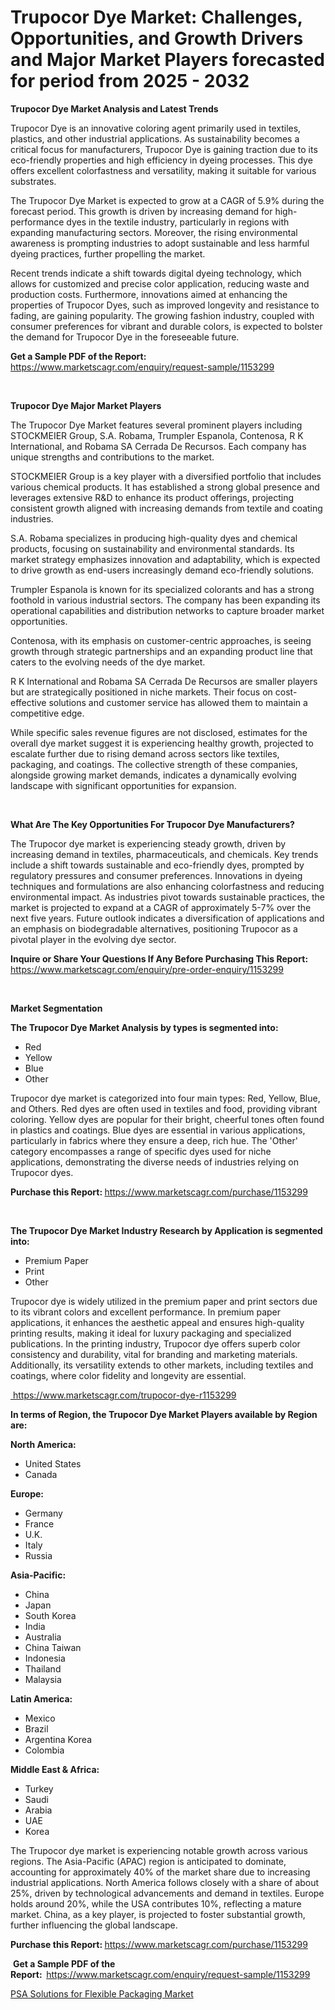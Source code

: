 <p><h1>Trupocor Dye Market: Challenges, Opportunities, and Growth Drivers and Major Market Players forecasted for period from 2025 - 2032</h1></p><p><strong>Trupocor Dye Market Analysis and Latest Trends</strong></p>
<p><p>Trupocor Dye is an innovative coloring agent primarily used in textiles, plastics, and other industrial applications. As sustainability becomes a critical focus for manufacturers, Trupocor Dye is gaining traction due to its eco-friendly properties and high efficiency in dyeing processes. This dye offers excellent colorfastness and versatility, making it suitable for various substrates.</p><p>The Trupocor Dye Market is expected to grow at a CAGR of 5.9% during the forecast period. This growth is driven by increasing demand for high-performance dyes in the textile industry, particularly in regions with expanding manufacturing sectors. Moreover, the rising environmental awareness is prompting industries to adopt sustainable and less harmful dyeing practices, further propelling the market.</p><p>Recent trends indicate a shift towards digital dyeing technology, which allows for customized and precise color application, reducing waste and production costs. Furthermore, innovations aimed at enhancing the properties of Trupocor Dyes, such as improved longevity and resistance to fading, are gaining popularity. The growing fashion industry, coupled with consumer preferences for vibrant and durable colors, is expected to bolster the demand for Trupocor Dye in the foreseeable future.</p></p>
<p><strong>Get a Sample PDF of the Report:&nbsp;</strong> <a href="https://www.marketscagr.com/enquiry/request-sample/1153299?utm_campaign=2991&utm_medium=2&utm_source=Github&utm_content=ia&utm_term=04042025&utm_id=trupocor-dye">https://www.marketscagr.com/enquiry/request-sample/1153299</a></p>
<p>&nbsp;</p>
<p><strong>Trupocor Dye Major Market Players</strong></p>
<p><p>The Trupocor Dye Market features several prominent players including STOCKMEIER Group, S.A. Robama, Trumpler Espanola, Contenosa, R K International, and Robama SA Cerrada De Recursos. Each company has unique strengths and contributions to the market.</p><p>STOCKMEIER Group is a key player with a diversified portfolio that includes various chemical products. It has established a strong global presence and leverages extensive R&D to enhance its product offerings, projecting consistent growth aligned with increasing demands from textile and coating industries.</p><p>S.A. Robama specializes in producing high-quality dyes and chemical products, focusing on sustainability and environmental standards. Its market strategy emphasizes innovation and adaptability, which is expected to drive growth as end-users increasingly demand eco-friendly solutions.</p><p>Trumpler Espanola is known for its specialized colorants and has a strong foothold in various industrial sectors. The company has been expanding its operational capabilities and distribution networks to capture broader market opportunities.</p><p>Contenosa, with its emphasis on customer-centric approaches, is seeing growth through strategic partnerships and an expanding product line that caters to the evolving needs of the dye market.</p><p>R K International and Robama SA Cerrada De Recursos are smaller players but are strategically positioned in niche markets. Their focus on cost-effective solutions and customer service has allowed them to maintain a competitive edge.</p><p>While specific sales revenue figures are not disclosed, estimates for the overall dye market suggest it is experiencing healthy growth, projected to escalate further due to rising demand across sectors like textiles, packaging, and coatings. The collective strength of these companies, alongside growing market demands, indicates a dynamically evolving landscape with significant opportunities for expansion.</p></p>
<p>&nbsp;</p>
<p><strong>What Are The Key Opportunities For Trupocor Dye Manufacturers?</strong></p>
<p><p>The Trupocor dye market is experiencing steady growth, driven by increasing demand in textiles, pharmaceuticals, and chemicals. Key trends include a shift towards sustainable and eco-friendly dyes, prompted by regulatory pressures and consumer preferences. Innovations in dyeing techniques and formulations are also enhancing colorfastness and reducing environmental impact. As industries pivot towards sustainable practices, the market is projected to expand at a CAGR of approximately 5-7% over the next five years. Future outlook indicates a diversification of applications and an emphasis on biodegradable alternatives, positioning Trupocor as a pivotal player in the evolving dye sector.</p></p>
<p><strong>Inquire or Share Your Questions If Any Before Purchasing This Report:</strong> <a href="https://www.marketscagr.com/enquiry/pre-order-enquiry/1153299?utm_campaign=2991&utm_medium=2&utm_source=Github&utm_content=ia&utm_term=04042025&utm_id=trupocor-dye">https://www.marketscagr.com/enquiry/pre-order-enquiry/1153299</a></p>
<p>&nbsp;</p>
<p><strong>Market Segmentation</strong></p>
<p><strong>The Trupocor Dye Market Analysis by types is segmented into:</strong></p>
<p><ul><li>Red</li><li>Yellow</li><li>Blue</li><li>Other</li></ul></p>
<p><p>Trupocor dye market is categorized into four main types: Red, Yellow, Blue, and Others. Red dyes are often used in textiles and food, providing vibrant coloring. Yellow dyes are popular for their bright, cheerful tones often found in plastics and coatings. Blue dyes are essential in various applications, particularly in fabrics where they ensure a deep, rich hue. The 'Other' category encompasses a range of specific dyes used for niche applications, demonstrating the diverse needs of industries relying on Trupocor dyes.</p></p>
<p><strong>Purchase this Report:&nbsp;</strong><a href="https://www.marketscagr.com/purchase/1153299?utm_campaign=2991&utm_medium=2&utm_source=Github&utm_content=ia&utm_term=04042025&utm_id=trupocor-dye">https://www.marketscagr.com/purchase/1153299</a></p>
<p>&nbsp;</p>
<p><strong>The Trupocor Dye Market Industry Research by Application is segmented into:</strong></p>
<p><ul><li>Premium Paper</li><li>Print</li><li>Other</li></ul></p>
<p><p>Trupocor dye is widely utilized in the premium paper and print sectors due to its vibrant colors and excellent performance. In premium paper applications, it enhances the aesthetic appeal and ensures high-quality printing results, making it ideal for luxury packaging and specialized publications. In the printing industry, Trupocor dye offers superb color consistency and durability, vital for branding and marketing materials. Additionally, its versatility extends to other markets, including textiles and coatings, where color fidelity and longevity are essential.</p></p>
<p><a href="https://www.marketscagr.com/trupocor-dye-r1153299?utm_campaign=2991&utm_medium=2&utm_source=Github&utm_content=ia&utm_term=04042025&utm_id=trupocor-dye">&nbsp;https://www.marketscagr.com/trupocor-dye-r1153299</a></p>
<p><strong>In terms of Region, the Trupocor Dye Market Players available by Region are:</strong></p>
<p>
    <p> <strong> North America: </strong>
        <ul>
            <li>United States</li>
            <li>Canada</li>
        </ul>
        </p> 
    <p> <strong> Europe: </strong>
        <ul>
            <li>Germany</li>
            <li>France</li>
            <li>U.K.</li>
            <li>Italy</li>
            <li>Russia</li>
        </ul>
        </p> 
    <p> <strong> Asia-Pacific: </strong>
        <ul>
            <li>China</li>
            <li>Japan</li>
            <li>South Korea</li>
            <li>India</li>
            <li>Australia</li>
            <li>China Taiwan</li>
            <li>Indonesia</li>
            <li>Thailand</li>
            <li>Malaysia</li>
        </ul>
        </p> 
    <p> <strong> Latin America: </strong>
        <ul>
            <li>Mexico</li>
            <li>Brazil</li>
            <li>Argentina Korea</li>
            <li>Colombia</li>
        </ul>
        </p> 
    <p> <strong> Middle East & Africa: </strong>
        <ul>
            <li>Turkey</li>
            <li>Saudi</li>
            <li>Arabia</li>
            <li>UAE</li>
            <li>Korea</li>
        </ul>
    </p>
    </p>
<p><p>The Trupocor dye market is experiencing notable growth across various regions. The Asia-Pacific (APAC) region is anticipated to dominate, accounting for approximately 40% of the market share due to increasing industrial applications. North America follows closely with a share of about 25%, driven by technological advancements and demand in textiles. Europe holds around 20%, while the USA contributes 10%, reflecting a mature market. China, as a key player, is projected to foster substantial growth, further influencing the global landscape.</p></p>
<p><strong>Purchase this Report: </strong><a href="https://www.marketscagr.com/purchase/1153299?utm_campaign=2991&utm_medium=2&utm_source=Github&utm_content=ia&utm_term=04042025&utm_id=trupocor-dye">https://www.marketscagr.com/purchase/1153299</a></p>
<p>&nbsp;<strong>Get a Sample PDF of the Report:&nbsp;&nbsp;</strong><a href="https://www.marketscagr.com/enquiry/request-sample/1153299?utm_campaign=2991&utm_medium=2&utm_source=Github&utm_content=ia&utm_term=04042025&utm_id=trupocor-dye">https://www.marketscagr.com/enquiry/request-sample/1153299</a></p>
<p><strong></strong></p>
<p><p><a href="https://github.com/ternainglin/Market-Research-Report-List-1/blob/main/psa-solutions-for-flexible-packaging-market.md?utm_campaign=2991&utm_medium=2&utm_source=Github&utm_content=ia&utm_term=04042025&utm_id=trupocor-dye">PSA Solutions for Flexible Packaging Market</a></p></p>